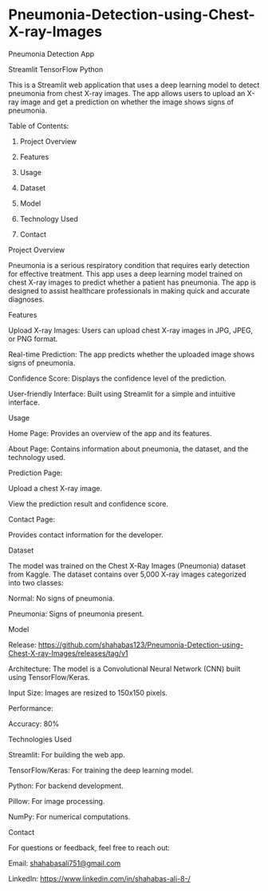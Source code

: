 # Pneumonia-Detection-using-Chest-X-ray-Images

Pneumonia Detection App

Streamlit
TensorFlow
Python

This is a Streamlit web application that uses a deep learning model to detect pneumonia from chest X-ray images.
The app allows users to upload an X-ray image and get a prediction on whether the image shows signs of pneumonia.

Table of Contents:

1. Project Overview

2. Features

3. Usage

4. Dataset

5. Model

6. Technology Used

7. Contact



Project Overview

Pneumonia is a serious respiratory condition that requires early detection for effective treatment. 
This app uses a deep learning model trained on chest X-ray images to predict whether a patient has pneumonia. 
The app is designed to assist healthcare professionals in making quick and accurate diagnoses.

Features

Upload X-ray Images: Users can upload chest X-ray images in JPG, JPEG, or PNG format.

Real-time Prediction: The app predicts whether the uploaded image shows signs of pneumonia.

Confidence Score: Displays the confidence level of the prediction.

User-friendly Interface: Built using Streamlit for a simple and intuitive interface.

Usage

Home Page: Provides an overview of the app and its features.

About Page: Contains information about pneumonia, the dataset, and the technology used.

Prediction Page:

Upload a chest X-ray image.

View the prediction result and confidence score.

Contact Page:

Provides contact information for the developer.

Dataset

The model was trained on the Chest X-Ray Images (Pneumonia) dataset from Kaggle. The dataset contains over 5,000 X-ray images categorized into two classes:

Normal: No signs of pneumonia.

Pneumonia: Signs of pneumonia present.

Model

Release: https://github.com/shahabas123/Pneumonia-Detection-using-Chest-X-ray-Images/releases/tag/v1

Architecture: The model is a Convolutional Neural Network (CNN) built using TensorFlow/Keras.

Input Size: Images are resized to 150x150 pixels.

Performance:

Accuracy: 80%


Technologies Used

Streamlit: For building the web app.

TensorFlow/Keras: For training the deep learning model.

Python: For backend development.

Pillow: For image processing.

NumPy: For numerical computations.

Contact

For questions or feedback, feel free to reach out:

Email: shahabasali751@gmail.com

LinkedIn: https://www.linkedin.com/in/shahabas-ali-8-/

